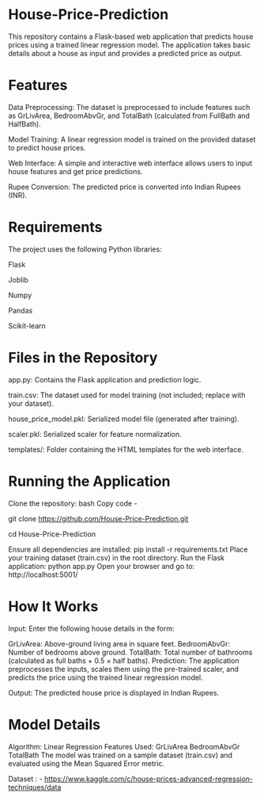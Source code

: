 # House-Price-Prediction

This repository contains a Flask-based web application that predicts house prices using a trained linear regression model. The application takes basic details about a house as input and provides a predicted price as output.

# Features
Data Preprocessing: The dataset is preprocessed to include features such as GrLivArea, BedroomAbvGr, and TotalBath (calculated from FullBath and HalfBath).

Model Training: A linear regression model is trained on the provided dataset to predict house prices.

Web Interface: A simple and interactive web interface allows users to input house features and get price predictions.

Rupee Conversion: The predicted price is converted into Indian Rupees (INR).

# Requirements
The project uses the following Python libraries:

Flask

Joblib

Numpy

Pandas

Scikit-learn

# Files in the Repository
app.py: Contains the Flask application and prediction logic.

train.csv: The dataset used for model training (not included; replace with your dataset).

house_price_model.pkl: Serialized model file (generated after training).

scaler.pkl: Serialized scaler for feature normalization.

templates/: Folder containing the HTML templates for the web interface.

# Running the Application
Clone the repository: bash Copy code - 

git clone https://github.com/House-Price-Prediction.git

cd House-Price-Prediction

Ensure all dependencies are installed: pip install -r requirements.txt
Place your training dataset (train.csv) in the root directory.
Run the Flask application: python app.py
Open your browser and go to: http://localhost:5001/


# How It Works
Input: Enter the following house details in the form:

GrLivArea: Above-ground living area in square feet.
BedroomAbvGr: Number of bedrooms above ground.
TotalBath: Total number of bathrooms (calculated as full baths + 0.5 × half baths).
Prediction: The application preprocesses the inputs, scales them using the pre-trained scaler, and predicts the price using the trained linear regression model.

Output: The predicted house price is displayed in Indian Rupees.

# Model Details
Algorithm: Linear Regression
Features Used:
GrLivArea
BedroomAbvGr
TotalBath
The model was trained on a sample dataset (train.csv) and evaluated using the Mean Squared Error metric.


Dataset : - https://www.kaggle.com/c/house-prices-advanced-regression-techniques/data 
